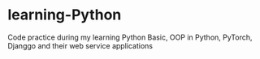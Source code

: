# learning-Python
Code practice during my learning Python Basic, OOP in Python, PyTorch, Djanggo and their web service applications
